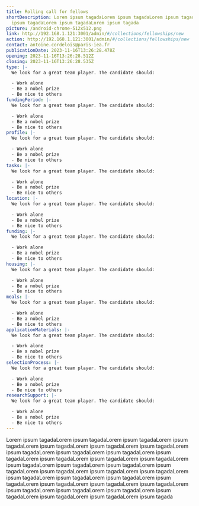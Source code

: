 ```yaml
---
title: Rolling call for fellows
shortDescription: Lorem ipsum tagadaLorem ipsum tagadaLorem ipsum tagadaLorem
  ipsum tagadaLorem ipsum tagadaLorem ipsum tagada
picture: /android-chrome-512x512.png
link: http://192.168.1.121:3001/admin/#/collections/fellowships/new
action: http://192.168.1.121:3001/admin/#/collections/fellowships/new
contact: antoine.cordelois@paris-iea.fr
publicationDate: 2023-11-16T13:26:28.478Z
opening: 2023-11-16T13:26:28.512Z
closing: 2023-11-16T13:26:28.535Z
type: |-
  We look for a great team player. The candidate should:

  - Work alone
  - Be a nobel prize
  - Be nice to others
fundingPeriod: |-
  We look for a great team player. The candidate should:

  - Work alone
  - Be a nobel prize
  - Be nice to others
profile: |-
  We look for a great team player. The candidate should:

  - Work alone
  - Be a nobel prize
  - Be nice to others
tasks: |-
  We look for a great team player. The candidate should:

  - Work alone
  - Be a nobel prize
  - Be nice to others
location: |-
  We look for a great team player. The candidate should:

  - Work alone
  - Be a nobel prize
  - Be nice to others
funding: |-
  We look for a great team player. The candidate should:

  - Work alone
  - Be a nobel prize
  - Be nice to others
housing: |-
  We look for a great team player. The candidate should:

  - Work alone
  - Be a nobel prize
  - Be nice to others
meals: |-
  We look for a great team player. The candidate should:

  - Work alone
  - Be a nobel prize
  - Be nice to others
applicationMaterials: |-
  We look for a great team player. The candidate should:

  - Work alone
  - Be a nobel prize
  - Be nice to others
selectionProcess: |-
  We look for a great team player. The candidate should:

  - Work alone
  - Be a nobel prize
  - Be nice to others
researchSupport: |-
  We look for a great team player. The candidate should:

  - Work alone
  - Be a nobel prize
  - Be nice to others
---
```

 Lorem ipsum tagadaLorem ipsum tagadaLorem ipsum tagadaLorem ipsum tagadaLorem ipsum tagadaLorem ipsum tagadaLorem ipsum tagadaLorem ipsum tagadaLorem ipsum tagadaLorem ipsum tagadaLorem ipsum tagadaLorem ipsum tagadaLorem ipsum tagadaLorem ipsum tagadaLorem ipsum tagadaLorem ipsum tagadaLorem ipsum tagadaLorem ipsum tagadaLorem ipsum tagadaLorem ipsum tagadaLorem ipsum tagadaLorem ipsum tagadaLorem ipsum tagadaLorem ipsum tagadaLorem ipsum tagadaLorem ipsum tagadaLorem ipsum tagadaLorem ipsum tagadaLorem ipsum tagadaLorem ipsum tagadaLorem ipsum tagadaLorem ipsum tagadaLorem ipsum tagadaLorem ipsum tagadaLorem ipsum tagada